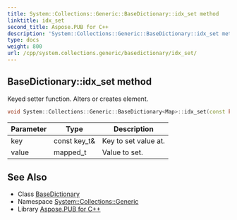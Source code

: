 ```yaml
---
title: System::Collections::Generic::BaseDictionary::idx_set method
linktitle: idx_set
second_title: Aspose.PUB for C++
description: 'System::Collections::Generic::BaseDictionary::idx_set method. Keyed setter function. Alters or creates element in C++.'
type: docs
weight: 800
url: /cpp/system.collections.generic/basedictionary/idx_set/
---
```

## BaseDictionary::idx_set method


Keyed setter function. Alters or creates element.

```cpp
void System::Collections::Generic::BaseDictionary<Map>::idx_set(const key_t &key, mapped_t value) override
```


| Parameter | Type | Description |
| --- | --- | --- |
| key | const key_t\& | Key to set value at. |
| value | mapped_t | Value to set. |

## See Also

* Class [BaseDictionary](../)
* Namespace [System::Collections::Generic](../../)
* Library [Aspose.PUB for C++](../../../)

